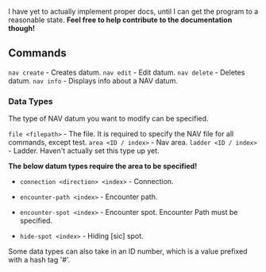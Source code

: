 I have yet to actually implement proper docs, until I can get the program to a reasonable state. **Feel free to help contribute to the documentation though!**

## Commands

`nav create` - Creates datum.
`nav edit` - Edit datum.
`nav delete` - Deletes datum.
`nav info` - Displays info about a NAV datum.

### Data Types
The type of NAV datum you want to modify can be specified.

`file <filepath>` - The file. It is required to specify the NAV file for all commands, except test.
`area <ID / index>` - Nav area.
`ladder <ID / index>` - Ladder. Haven't actually set this type up yet.

**The below datum types require the area to be specified!**

* `connection <direction> <index>` - Connection.

* `encounter-path <index>` - Encounter path.
* `encounter-spot <index>` - Encounter spot. Encounter Path must be specified.

* `hide-spot <index>` - Hiding \[sic\] spot.

Some data types can also take in an ID number, which is a value prefixed with a hash tag '#'.